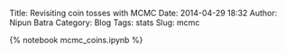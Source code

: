 Title: Revisiting coin tosses with MCMC
Date: 2014-04-29 18:32
Author: Nipun Batra
Category: Blog
Tags: stats
Slug: mcmc

{% notebook mcmc_coins.ipynb %}
